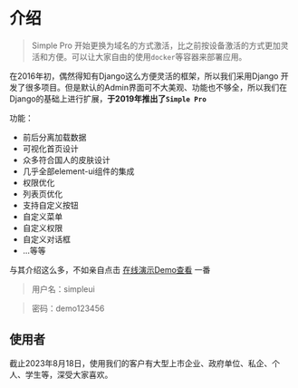 # 介绍

> Simple Pro<Badge type="tip" text="7.0" /> 开始更换为域名的方式激活，比之前按设备激活的方式更加灵活和方便。可以让大家自由的使用`docker`等容器来部署应用。

在2016年初，偶然得知有Django这么方便灵活的框架，所以我们采用Django 开发了很多项目。但是默认的Admin界面可不大美观、功能也不够全，所以我们在Django的基础上进行扩展，<b>于2019年推出了`Simple Pro`</b>

功能：

+ 前后分离加载数据
+ 可视化首页设计
+ 众多符合国人的皮肤设计
+ 几乎全部element-ui组件的集成
+ 权限优化
+ 列表页优化
+ 支持自定义按钮
+ 自定义菜单
+ 自定义权限
+ 自定义对话框
+ ...等等

与其介绍这么多，不如亲自点击 <a href="https://www.mldoo.com/demo/simplepro" target="_blank">在线演示Demo查看</a> 一番

> 用户名：simpleui

> 密码：demo123456

## 使用者

截止2023年8月18日，使用我们的客户有大型上市企业、政府单位、私企、个人、学生等，深受大家喜欢。